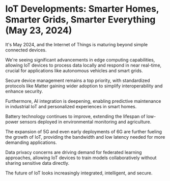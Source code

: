 # IoT Developments: Smarter Homes, Smarter Grids, Smarter Everything (May 23, 2024)

It's May 2024, and the Internet of Things is maturing beyond simple connected devices.

We're seeing significant advancements in edge computing capabilities, allowing IoT devices to process data locally and respond in near real-time, crucial for applications like autonomous vehicles and smart grids.

Secure device management remains a top priority, with standardized protocols like Matter gaining wider adoption to simplify interoperability and enhance security.

Furthermore, AI integration is deepening, enabling predictive maintenance in industrial IoT and personalized experiences in smart homes.

Battery technology continues to improve, extending the lifespan of low-power sensors deployed in environmental monitoring and agriculture.

The expansion of 5G and even early deployments of 6G are further fueling the growth of IoT, providing the bandwidth and low latency needed for more demanding applications.

Data privacy concerns are driving demand for federated learning approaches, allowing IoT devices to train models collaboratively without sharing sensitive data directly.

The future of IoT looks increasingly integrated, intelligent, and secure.
